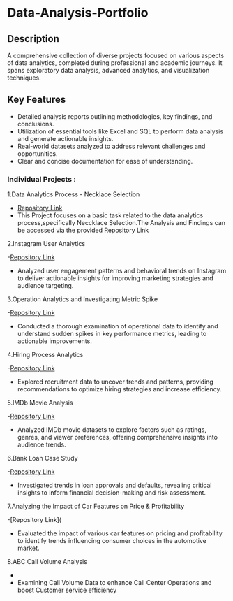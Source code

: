 # Data-Analysis-Portfolio
## Description
A comprehensive collection of diverse projects focused on various aspects of data analytics, completed during professional and academic journeys. It spans exploratory data analysis, advanced analytics, and visualization techniques.

## Key Features
- Detailed analysis reports outlining methodologies, key findings, and conclusions.  
- Utilization of essential tools like Excel and SQL to perform data analysis and generate actionable insights.
- Real-world datasets analyzed to address relevant challenges and opportunities.  
- Clear and concise documentation for ease of understanding.

### Individual Projects :
1.Data Analytics Process - Necklace Selection 

- [Repository Link](https://github.com/RashidhaBegum/Data-Analytics-Process)
- This Project focuses on a basic task related to the data analytics process,specifically Neccklace Selection.The Analysis and Findings can be accessed via the provided 
  Repository Link

2.Instagram User Analytics

-[Repository Link](https://github.com/RashidhaBegum/Instagram-User-Analytics)
- Analyzed user engagement patterns and behavioral trends on Instagram to deliver actionable insights for improving marketing strategies and audience targeting.  

3.Operation Analytics and Investigating Metric Spike 

-[Repository Link](https://github.com/RashidhaBegum/Operation-Analytics-and-Investigating-Metric-Spike)
- Conducted a thorough examination of operational data to identify and understand sudden spikes in key performance metrics, leading to actionable improvements.

 4.Hiring Process Analytics

 -[Repository Link](https://github.com/RashidhaBegum/Hiring-Process-Analytics)
 - Explored recruitment data to uncover trends and patterns, providing recommendations to optimize hiring strategies and increase efficiency.

  5.IMDb Movie Analysis 

  -[Repository Link](https://github.com/RashidhaBegum/IMDB-Movie-Analysis)
  - Analyzed IMDb movie datasets to explore factors such as ratings, genres, and viewer preferences, offering comprehensive insights into audience trends.

6.Bank Loan Case Study

-[Repository Link](https://github.com/RashidhaBegum/Bank-Loan-Case-Study)
- Investigated trends in loan approvals and defaults, revealing critical insights to inform financial decision-making and risk assessment.

7.Analyzing the Impact of Car Features on Price & Profitability

-[Repository Link](
- Evaluated the impact of various car features on pricing and profitability to identify trends influencing consumer choices in the automotive market.

8.ABC Call Volume Analysis

-
- Examining Call Volume Data to enhance Call Center Operations and boost Customer service efficiency 
